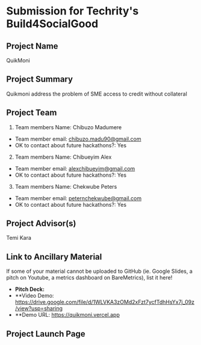 # Submission for Techrity's Build4SocialGood

## Project Name

QuikMoni

## Project Summary

Quikmoni address the problem of SME access to credit without collateral

## Project Team

1.  Team members Name: Chibuzo Madumere

- Team member email: chibuzo.madu90@gmail.com
- OK to contact about future hackathons?: Yes

2.  Team members Name: Chibueyim Alex

- Team member email: alexchibueyim@gmail.com
- OK to contact about future hackathons?: Yes

3.  Team members Name: Chekwube Peters

- Team member email: peternchekwube@gmail.com
- OK to contact about future hackathons?: Yes

## Project Advisor(s)

Temi Kara

## Link to Ancillary Material

If some of your material cannot be uploaded to GitHub (ie. Google Slides, a pitch on Youtube, a metrics dashboard on BareMetrics), list it here!

- **Pitch Deck:**
- \*\*Video Demo: https://drive.google.com/file/d/1WLVKA3zOMd2xFzt7ycfTdhHsYx7j_09z/view?usp=sharing
- \*\*Demo URL: https://quikmoni.vercel.app

## Project Launch Page
